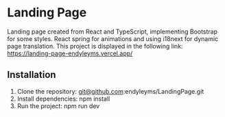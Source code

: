 # Landing Page
Landing page created from React and TypeScript, implementing Bootstrap for some styles. React spring for animations and using i18next for dynamic page translation.
This project is displayed in the following link:
https://landing-page-endyleyms.vercel.app/

## Installation
1. Clone the repository: git@github.com:endyleyms/LandingPage.git
2. Install dependencies: npm install
3. Run the project: npm run dev
